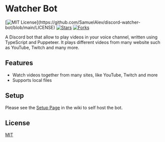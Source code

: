 # Watcher Bot

[![MIT License](https://img.shields.io/apm/l/atomic-design-ui.svg?)](https://github.com/SamuelAlev/discord-watcher-bot/blob/main/LICENSE)
[![Stars](https://img.shields.io/github/stars/SamuelAlev/discord-watcher-bot)](https://github.com/SamuelAlev/discord-watcher-bot/stargazers)
[![Forks](https://img.shields.io/github/forks/SamuelAlev/discord-watcher-bot)](https://github.com/SamuelAlev/discord-watcher-bot/network/members)

A Discord bot that allow to play videos in your voice channel, written using TypeScript and Puppeteer.
It plays different videos from many website such as YouTube, Twitch and many more.


## Features

- Watch videos together from many sites, like YouTube, Twitch and more
- Supports local files


## Setup

Please see the [Setup Page](https://github.com/SamuelAlev/discord-watcher-bot/wiki/Setup) in the wiki to self host the bot.

## License

[MIT](https://choosealicense.com/licenses/mit/)
